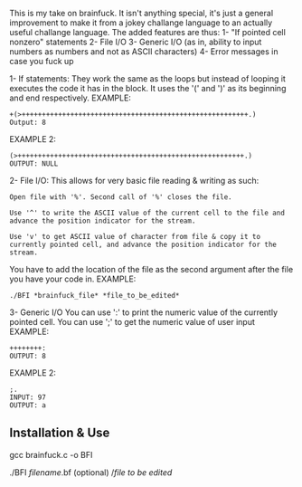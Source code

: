 This is my take on brainfuck. It isn't anything special, it's just a general improvement to make it from a jokey challange language to an actually useful challange language. The added features are thus:
1- "If pointed cell nonzero" statements
2- File I/O
3- Generic I/O (as in, ability to input numbers as numbers and not as ASCII characters)
4- Error messages in case you fuck up

1- If statements:
  They work the same as the loops but instead of looping it executes the code it has in the block. It uses the '(' and ')' as its beginning and end respectively. 
  EXAMPLE:
	
    +(>++++++++++++++++++++++++++++++++++++++++++++++++++++++++.)
    Output: 8
		
  EXAMPLE 2: 
	
    (>++++++++++++++++++++++++++++++++++++++++++++++++++++++++.)
    OUTPUT: NULL
    
		
2- File I/O:
  This allows for very basic file reading & writing as such: 
  
    Open file with '%'. Second call of '%' closes the file.
  
    Use '^' to write the ASCII value of the current cell to the file and advance the position indicator for the stream.
    
    Use 'v' to get ASCII value of character from file & copy it to currently pointed cell, and advance the position indicator for the stream.
		
  You have to add the location of the file as the second argument after the file you have your code in.
  EXAMPLE: 
	
    ./BFI *brainfuck_file* *file_to_be_edited*
    
		
3- Generic I/O
  You can use ':' to print the numeric value of the currently pointed cell.
  You can use ';' to get the numeric value of user input
  EXAMPLE:
	
    ++++++++:
    OUTPUT: 8
    
  EXAMPLE 2: 
	
    ;.
    INPUT: 97
    OUTPUT: a
    
    
Installation & Use
-----------------------------------------------------------------------------------------------------------------------------------------------------------------
gcc brainfuck.c -o BFI

./BFI *filename*.bf (optional) /*file to be edited*
    
